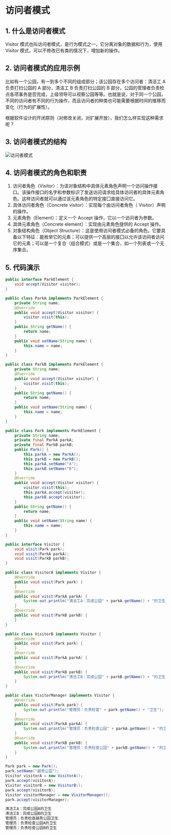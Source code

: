 # 访问者模式

## 1. 什么是访问者模式

Visitor 模式也叫访问者模式，是行为模式之一，它分离对象的数据和行为，使用 Visitor 模式，可以不修改已有类的情况下，增加新的操作。

## 2. 访问者模式的应用示例

比如有一个公园，有一到多个不同的组成部分；该公园存在多个访问者：清洁工 A 负责打扫公园的 A 部分，清洁工 B 负责打扫公园的 B 部分，公园的管理者负责检点各项事务是否完成，上级领导可以视察公园等等。也就是说，对于同一个公园，不同的访问者有不同的行为操作，而且访问者的种类也可能需要根据时间的推移而变化（行为的扩展性）。

根据软件设计的开闭原则（对修改关闭，对扩展开放），我们怎么样实现这种需求呢？

## 3. 访问者模式的结构

![访问者模式](https://cdn.jsdelivr.net/gh/happyflyer/picture-bed@main/2020/访问者模式.34gnpwccsy80.jpg)

## 4. 访问者模式的角色和职责

1. 访问者角色（Visitor）：为该对象结构中具体元素角色声明一个访问操作接口。该操作接口的名字和参数标识了发送访问请求给具体访问者的具体元素角色。这样访问者就可以通过该元素角色的特定接囗直接访问它。
2. 具体访问者角色（Concrete visitor）：实现每个由访问者角色（ Visitor）声明的操作。
3. 元素角色（Element）：定义一个 Accept 操作，它以一个访问者为参数。
4. 具体元素角色（Concrete element）：实现由元素角色提供的 Accept 操作。
5. 对象结构角色（Object Structure）：这是使用访问者模式必备的角色。它要具备以下特征：能枚举它的元素；可以提供一个高层的接囗以允许该访间者访问它的元素；可以是一个复合（组合模式）或是一个集合，如一个列表或一个无序集合。

## 5. 代码演示

```java
public interface ParkElement {
    void accept(Visitor visitor);
}
```

```java
public class ParkA implements ParkElement {
    private String name;
    @Override
    public void accept(Visitor visitor) {
        visitor.visit(this);
    }
    public String getName() {
        return name;
    }
    public void setName(String name) {
        this.name = name;
    }
}
```

```java
public class ParkB implements ParkElement {
    private String name;
    @Override
    public void accept(Visitor visitor) {
        visitor.visit(this);
    }
    public String getName() {
        return name;
    }
    public void setName(String name) {
        this.name = name;
    }
}
```

```java
public class Park implements ParkElement {
    private String name;
    private final ParkA parkA;
    private final ParkB parkB;
    public Park() {
        this.parkA = new ParkA();
        this.parkB = new ParkB();
        this.parkA.setName("A");
        this.parkB.setName("B");
    }
    @Override
    public void accept(Visitor visitor) {
        visitor.visit(this);
        this.parkA.accept(visitor);
        this.parkB.accept(visitor);
    }
    public String getName() {
        return name;
    }
    public void setName(String name) {
        this.name = name;
    }
}
```

```java
public interface Visitor {
    void visit(Park park);
    void visit(ParkA parkA);
    void visit(ParkB parkB);
}
```

```java
public class VisitorA implements Visitor {
    @Override
    public void visit(Park park) {
    }
    @Override
    public void visit(ParkA parkA) {
        System.out.println("清洁工A：完成公园" + parkA.getName() + "的卫生");
    }
    @Override
    public void visit(ParkB parkB) {
    }
}
```

```java
public class VisitorB implements Visitor {
    @Override
    public void visit(Park park) {
    }
    @Override
    public void visit(ParkA parkA) {
    }
    @Override
    public void visit(ParkB parkB) {
        System.out.println("清洁工B：完成公园" + parkB.getName() + "的卫生");
    }
}
```

```java
public class VisitorManager implements Visitor {
    @Override
    public void visit(Park park) {
        System.out.println("管理员：负责检查" + park.getName() + "卫生");
    }
    @Override
    public void visit(ParkA parkA) {
        System.out.println("管理员：负责检查公园" + parkA.getName() + "的卫生");
    }
    @Override
    public void visit(ParkB parkB) {
        System.out.println("管理员：负责检查公园" + parkB.getName() + "的卫生");
    }
}
```

```java
Park park = new Park();
park.setName("越秀公园");
Visitor visitorA = new VisitorA();
park.accept(visitorA);
Visitor visitorB = new VisitorB();
park.accept(visitorB);
Visitor visitorManager = new VisitorManager();
park.accept(visitorManager);
```

```java
清洁工A：完成公园A的卫生
清洁工B：完成公园B的卫生
管理员：负责检查越秀公园卫生
管理员：负责检查公园A的卫生
管理员：负责检查公园B的卫生
```
